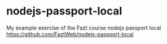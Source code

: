 # nodejs-passport-local
My example exercise of the Fazt course nodejs passport local https://github.com/FaztWeb/nodejs-passport-local
